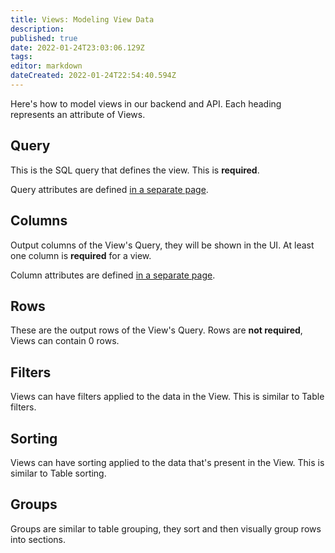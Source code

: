 ```yaml
---
title: Views: Modeling View Data
description: 
published: true
date: 2022-01-24T23:03:06.129Z
tags: 
editor: markdown
dateCreated: 2022-01-24T22:54:40.594Z
---
```


Here's how to model views in our backend and API. Each heading represents an attribute of Views.

## Query
This is the SQL query that defines the view. This is **required**. 

Query attributes are defined [in a separate page](/product/specs/2022-01-views/03-modeling-view-query).

## Columns
Output columns of the View's Query, they will be shown in the UI.  At least one column is **required** for a view.

Column attributes are defined [in a separate page](/product/specs/2022-01-views/04-modeling-view-columns).

## Rows
These are the output rows of the View's Query. Rows are **not required**, Views can contain 0 rows.

## Filters
Views can have filters applied to the data in the View. This is similar to Table filters.

## Sorting
Views can have sorting applied to the data that's present in the View. This is similar to Table sorting.

## Groups
Groups are similar to table grouping, they sort and then visually group rows into sections.
